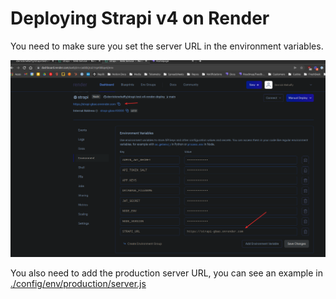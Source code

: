 # Deploying Strapi v4 on Render

You need to make sure you set the server URL in the environment variables.

![](media/Menu_1003.png)

You also need to add the production server URL, you can see an example in [./config/env/production/server.js](config/env/production/server.js)
